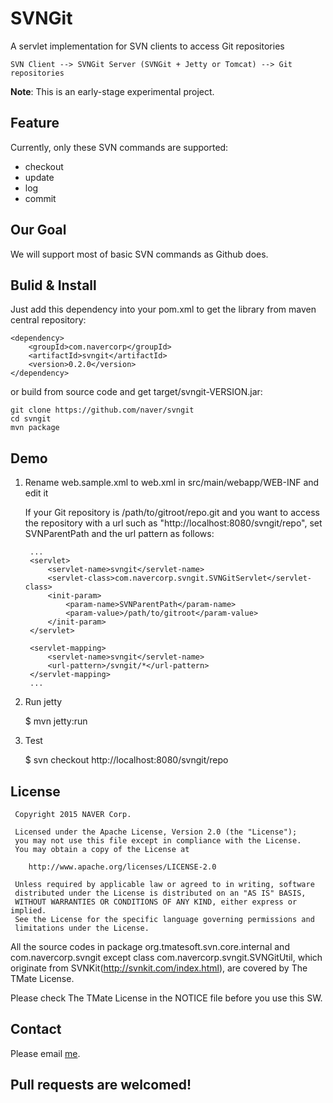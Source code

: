 # SVNGit

A servlet implementation for SVN clients to access Git repositories

    SVN Client --> SVNGit Server (SVNGit + Jetty or Tomcat) --> Git repositories

**Note**: This is an early-stage experimental project.

## Feature

Currently, only these SVN commands are supported:

* checkout
* update
* log
* commit

## Our Goal

We will support most of basic SVN commands as Github does.

## Bulid & Install

Just add this dependency into your pom.xml to get the library from maven
central repository:

    <dependency>
        <groupId>com.navercorp</groupId>
        <artifactId>svngit</artifactId>
        <version>0.2.0</version>
    </dependency>

or build from source code and get target/svngit-VERSION.jar:

    git clone https://github.com/naver/svngit
    cd svngit
    mvn package

## Demo

1. Rename web.sample.xml to web.xml in src/main/webapp/WEB-INF and edit it

   If your Git repository is /path/to/gitroot/repo.git and you want to access the
repository with a url such as "http://localhost:8080/svngit/repo", set
SVNParentPath and the url pattern as follows:

        ...
        <servlet>
            <servlet-name>svngit</servlet-name>
            <servlet-class>com.navercorp.svngit.SVNGitServlet</servlet-class>
            <init-param>
                <param-name>SVNParentPath</param-name>
                <param-value>/path/to/gitroot</param-value>
            </init-param>
        </servlet>
    
        <servlet-mapping>
            <servlet-name>svngit</servlet-name>
            <url-pattern>/svngit/*</url-pattern>
        </servlet-mapping>
        ...

2. Run jetty

    $ mvn jetty:run

3. Test

    $ svn checkout http://localhost:8080/svngit/repo

## License

```
 Copyright 2015 NAVER Corp.
 
 Licensed under the Apache License, Version 2.0 (the "License");
 you may not use this file except in compliance with the License.
 You may obtain a copy of the License at
 
    http://www.apache.org/licenses/LICENSE-2.0
 
 Unless required by applicable law or agreed to in writing, software
 distributed under the License is distributed on an "AS IS" BASIS,
 WITHOUT WARRANTIES OR CONDITIONS OF ANY KIND, either express or implied.
 See the License for the specific language governing permissions and
 limitations under the License.
```

All the source codes in package org.tmatesoft.svn.core.internal and
com.navercorp.svngit except class com.navercorp.svngit.SVNGitUtil, which originate from
SVNKit(http://svnkit.com/index.html), are covered by The TMate License.

Please check The TMate License in the NOTICE file before you use this SW.

## Contact

Please email <a href="mailto:eungjun.yi@navercorp.com">me</a>.

## Pull requests are welcomed!
